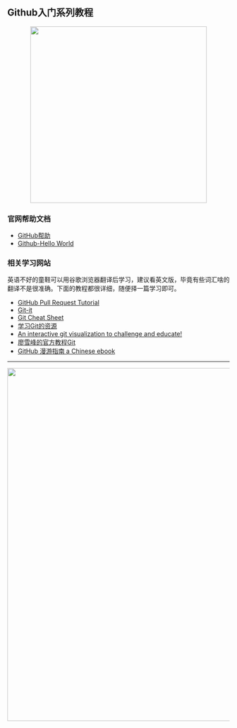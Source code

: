 ## Github入门系列教程

<div align="center">
    <img src="https://octodex.github.com/images/surftocat.png" width="400px">
    <br>
</div>

### 官网帮助文档

- [GitHub帮助](https://help.github.com/)
- [Github-Hello World](https://guides.github.com/activities/hello-world/)

### 相关学习网站

英语不好的童鞋可以用谷歌浏览器翻译后学习，建议看英文版，毕竟有些词汇啥的翻译不是很准确。下面的教程都很详细，随便择一篇学习即可。

- [GitHub Pull Request Tutorial](https://www.thinkful.com/learn/github-pull-request-tutorial/)
- [Git-it](http://jlord.us/git-it/)
- [Git Cheat Sheet](https://www.git-tower.com/blog/git-cheat-sheet/)
- [学习Git的资源](http://try.github.io/)
- [An interactive git visualization to challenge and educate!](https://learngitbranching.js.org/?demo)
- [廖雪峰的官方教程Git](https://www.liaoxuefeng.com/wiki/0013739516305929606dd18361248578c67b8067c8c017b000)
- [GitHub 漫游指南 a Chinese ebook](https://github.com/phodal/github)



_______


<div align="center">
    <img src="https://www.git-tower.com/blog/content/posts/54-git-cheat-sheet/git-cheat-sheet-large01.png" width="800px">
    <br>
</div>
